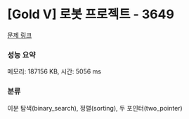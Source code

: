 # [Gold V] 로봇 프로젝트 - 3649 

[문제 링크](https://www.acmicpc.net/problem/3649) 

### 성능 요약

메모리: 187156 KB, 시간: 5056 ms

### 분류

이분 탐색(binary_search), 정렬(sorting), 두 포인터(two_pointer)

